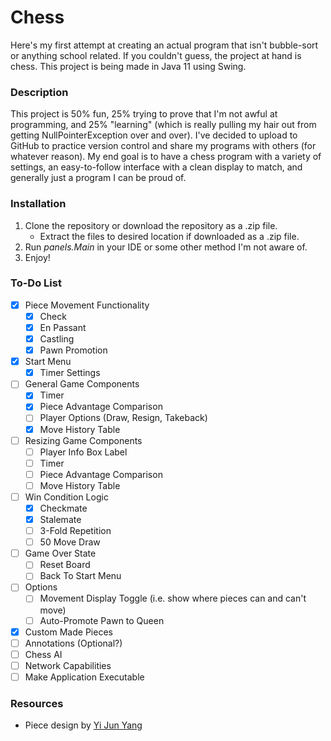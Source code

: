 # Chess
Here's my first attempt at creating an actual program that isn't bubble-sort or anything school related. If you couldn't guess, the project at hand is chess. This project is being made in Java 11 using Swing.

### Description
This project is 50% fun, 25% trying to prove that I'm not awful at programming, and 25% "learning" (which is really pulling my hair out from getting NullPointerException over and over). I've decided to upload to GitHub to practice version control and share my programs with others (for whatever reason). My end goal is to have a chess program with a variety of settings, an easy-to-follow interface with a clean display to match, and generally just a program I can be proud of.

### Installation
1. Clone the repository or download the repository as a .zip file.
   * Extract the files to desired location if downloaded as a .zip file.
2. Run *panels.Main* in your IDE or some other method I'm not aware of.
3. Enjoy!

### To-Do List
- [x] Piece Movement Functionality
  - [x] Check
  - [x] En Passant
  - [x] Castling
  - [x] Pawn Promotion
- [x] Start Menu
  - [x] Timer Settings
- [ ] General Game Components
  - [x] Timer
  - [x] Piece Advantage Comparison
  - [ ] Player Options (Draw, Resign, Takeback)
  - [x] Move History Table
- [ ] Resizing Game Components
  - [ ] Player Info Box Label
  - [ ] Timer
  - [ ] Piece Advantage Comparison
  - [ ] Move History Table
- [ ] Win Condition Logic
  - [x] Checkmate
  - [x] Stalemate
  - [ ] 3-Fold Repetition
  - [ ] 50 Move Draw
- [ ] Game Over State
  - [ ] Reset Board
  - [ ] Back To Start Menu
- [ ] Options
  - [ ] Movement Display Toggle (i.e. show where pieces can and can't move)
  - [ ] Auto-Promote Pawn to Queen
- [x] Custom Made Pieces
- [ ] Annotations (Optional?)
- [ ] Chess AI
- [ ] Network Capabilities
- [ ] Make Application Executable

### Resources
* Piece design by [Yi Jun Yang](https://www.instagram.com/y.yang.art/)
